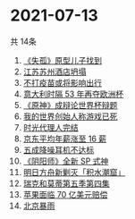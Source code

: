 # 2021-07-13
  共 14条

  <!-- BEGIN -->
  <!-- 最后更新时间:Tue Jul 13 2021 06:12:52 GMT+0000 (Coordinated Universal Time) -->
  1. [《失孤》原型儿子找到](https://www.zhihu.com/search?q=失孤)
1. [江苏苏州酒店坍塌](https://www.zhihu.com/search?q=酒店坍塌)
1. [不打疫苗或将影响出行](https://www.zhihu.com/search?q=疫苗)
1. [意大利时隔 53 年再夺欧洲杯](https://www.zhihu.com/search?q=欧洲杯)
1. [《原神》成辩论世界杯辩题](https://www.zhihu.com/search?q=原神)
1. [我的世界创始人称游戏已死](https://www.zhihu.com/search?q=我的世界)
1. [时光代理人完结](https://www.zhihu.com/search?q=时光代理人)
1. [京东平均年薪涨至 16 薪](https://www.zhihu.com/search?q=京东)
1. [五成降噪耳机不达标](https://www.zhihu.com/search?q=降噪耳机)
1. [《阴阳师》全新 SP 式神](https://www.zhihu.com/search?q=阴阳师)
1. [明日方舟新剿灭「积水潮窟」](https://www.zhihu.com/search?q=明日方舟)
1. [瑞克和莫蒂第五季第四集](https://www.zhihu.com/search?q=瑞克和莫蒂)
1. [苹果面临 70 亿美元赔偿](https://www.zhihu.com/search?q=苹果)
1. [北京暴雨](https://www.zhihu.com/search?q=北京暴雨)
  <!-- END -->
  